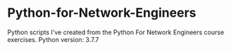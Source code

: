 # Python-for-Network-Engineers
Python scripts I've created from the Python For Network Engineers course exercises.
Python version: 3.7.7
